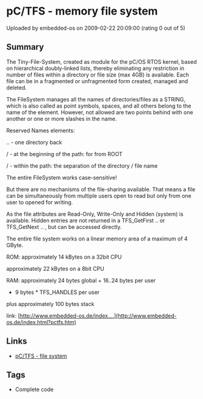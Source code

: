 # pC/TFS - memory file system

Uploaded by embedded-os on 2009-02-22 20:09:00 (rating 0 out of 5)

## Summary

The Tiny-File-System, created as module for the pC/OS RTOS kernel, based on hierarchical doubly-linked lists, thereby eliminating any restriction in number of files within a directory or file size (max 4GB) is available. Each file can be in a fragmented or unfragmented form created, managed and deleted.  

The FileSystem manages all the names of directories/files as a STRING, which is also called as point symbols, spaces, and all others belong to the name of the element. However, not allowed are two points behind with one another or one or more slashes in the name.


Reserved Names elements:  

.. - one directory back  

/ - at the beginning of the path: for from ROOT  

/ - within the path: the separation of the directory / file name


The entire FileSystem works case-sensitive!  

But there are no mechanisms of the file-sharing available. That means a file can be simultaneously from multiple users open to read but only from one user to opened for writing.  

As the file attributes are Read-Only, Write-Only and Hidden (system) is available. Hidden entries are not returned in a TFS\_GetFirst .. or TFS\_GetNext .. , but can be accessed directly.  

The entire file system works on a linear memory area of a maximum of 4 GByte.


ROM: approximately 14 kBytes on a 32bit CPU  

 approximately 22 kBytes on a 8bit CPU  

RAM: approximately 24 bytes global + 16..24 bytes per user  

 + 9 bytes * TFS\_HANDLES per user  

 plus approximately 100 bytes stack


link: [http://www.embedded-os.de/index....](http://www.embedded-os.de/index.html?pctfs.htm)

## Links

- [pC/TFS - file system](http://www.embedded-os.de/index.html?pctfs.htm)

## Tags

- Complete code
